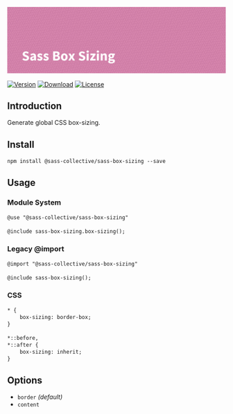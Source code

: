 ![Sass Box Sizing](.repo/banner.png)

[![Version](https://flat.badgen.net/npm/v/@sass-collective/sass-box-sizing)](https://www.npmjs.com/package/@sass-collective/sass-box-sizing)
[![Download](https://flat.badgen.net/npm/dt/@sass-collective/sass-box-sizing)](https://www.npmjs.com/package/@sass-collective/sass-box-sizing)
[![License](https://flat.badgen.net/npm/license/@sass-collective/sass-box-sizing)](https://www.npmjs.com/package/@sass-collective/sass-box-sizing)

## Introduction

Generate global CSS box-sizing.

## Install

    npm install @sass-collective/sass-box-sizing --save

## Usage

### Module System

    @use "@sass-collective/sass-box-sizing"
    
    @include sass-box-sizing.box-sizing();
    
### Legacy @import

    @import "@sass-collective/sass-box-sizing"
    
    @include sass-box-sizing();
    
### CSS

    * {
        box-sizing: border-box;
    }
    
    *::before,
    *::after {
        box-sizing: inherit;
    }
    
## Options

* ``border`` _(default)_
* ``content``
